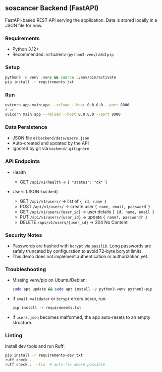 ## soscancer Backend (FastAPI)

FastAPI-based REST API serving the application. Data is stored locally in a JSON file for now.

### Requirements

- Python 3.12+
- Recommended: virtualenv (`python3-venv`) and `pip`

### Setup

```bash
python3 -m venv .venv && source .venv/bin/activate
pip install -r requirements.txt
```

### Run

```bash
uvicorn app.main:app --reload --host 0.0.0.0 --port 8000
# or
uvicorn main:app --reload --host 0.0.0.0 --port 8000
```

### Data Persistence

- JSON file at `backend/data/users.json`
- Auto-created and updated by the API
- Ignored by git via `backend/.gitignore`

### API Endpoints

- Health
  - GET `/api/v1/health` → `{ "status": "ok" }`

- Users (JSON-backed)
  - GET `/api/v1/users/` → list of `{ id, name }`
  - POST `/api/v1/users/` → create user `{ name, email, password }`
  - GET `/api/v1/users/{user_id}` → user details `{ id, name, email }`
  - PUT `/api/v1/users/{user_id}` → update `{ name?, password? }`
  - DELETE `/api/v1/users/{user_id}` → 204 No Content

### Security Notes

- Passwords are hashed with `bcrypt` via `passlib`. Long passwords are safely truncated by configuration to avoid 72-byte bcrypt limits.
- This demo does not implement authentication or authorization yet.

### Troubleshooting

- Missing venv/pip on Ubuntu/Debian:
  ```bash
  sudo apt update && sudo apt install -y python3-venv python3-pip
  ```
- If `email-validator` or `bcrypt` errors occur, run:
  ```bash
  pip install -r requirements.txt
  ```
- If `users.json` becomes malformed, the app auto-resets to an empty structure.

### Linting

Install dev tools and run Ruff:

```bash
pip install -r requirements-dev.txt
ruff check .
ruff check . --fix  # auto-fix where possible
```
